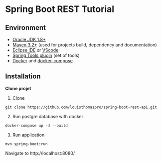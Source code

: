 # Spring Boot REST Tutorial

## Environment

- [Oracle JDK 1.8+](https://www.oracle.com/java/technologies/javase-downloads.html)
- [Maven 3.2+](https://maven.apache.org/download.cgi) (used for projects build, dependency and documentation)
- [Eclipse IDE](https://www.eclipse.org/downloads/) or [VScode](https://code.visualstudio.com/download)
- [Spring Tools plugin](https://spring.io/tools) (set of tools)
- [Docker](https://docs.docker.com/install/) and [docker-compose](https://docs.docker.com/compose/install/)


## Installation

**Clone projet**

1. Clone

```bash=
git clone https://github.com/louisthomaspro/spring-boot-rest-api.git
```

2. Run postgre database with docker

```bash=
docker-compose up -d --build
```

3. Run application

```bash=
mvn spring-boot:run
```

Navigate to http://localhost:8080/